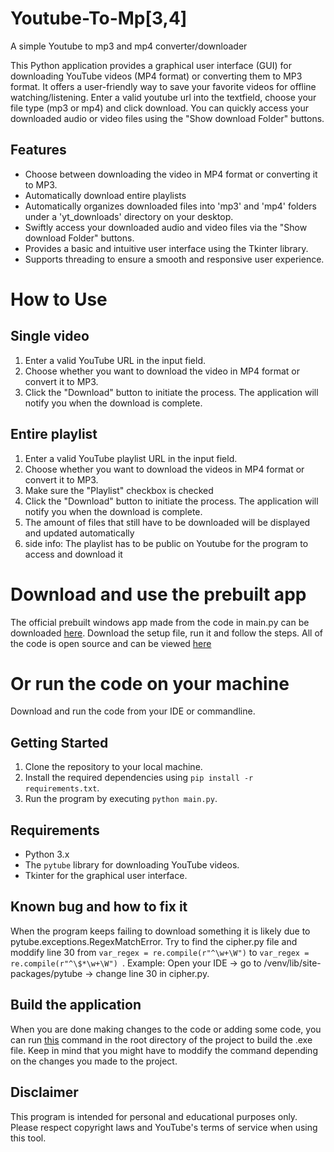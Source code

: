 # Youtube-To-Mp[3,4]
A simple Youtube to mp3 and mp4 converter/downloader

This Python application provides a graphical user interface (GUI) for downloading YouTube videos (MP4 format) or converting them to MP3 format. It offers a user-friendly way to save your favorite videos for offline watching/listening.
Enter a valid youtube url into the textfield, choose your file type (mp3 or mp4) and click download.
You can quickly access your downloaded audio or video files using the "Show download Folder" buttons.


## Features
- Choose between downloading the video in MP4 format or converting it to MP3.
- Automatically download entire playlists
- Automatically organizes downloaded files into 'mp3' and 'mp4' folders under a 'yt_downloads' directory on your desktop.
- Swiftly access your downloaded audio and video files via the "Show download Folder" buttons.
- Provides a basic and intuitive user interface using the Tkinter library.
- Supports threading to ensure a smooth and responsive user experience.

# How to Use

## Single video
1. Enter a valid YouTube URL in the input field.
2. Choose whether you want to download the video in MP4 format or convert it to MP3.
3. Click the "Download" button to initiate the process. The application will notify you when the download is complete.

## Entire playlist
1. Enter a valid YouTube playlist URL in the input field.
2. Choose whether you want to download the videos in MP4 format or convert it to MP3.
3. Make sure the "Playlist" checkbox is checked
4. Click the "Download" button to initiate the process. The application will notify you when the download is complete.
5. The amount of files that still have to be downloaded will be displayed and updated automatically
6. side info: The playlist has to be public on Youtube for the program to access and download it



# Download and use the prebuilt app
The official prebuilt windows app made from the code in main.py can be downloaded [here](https://github.com/PieWareTeam/Youtube-To-Mp3/releases).
Download the setup file, run it and follow the steps.
All of the code is open source and can be viewed [here](https://github.com/PieWareTeam/Youtube-To-Mp3/blob/master/main.py)

# Or run the code on your machine
Download and run the code from your IDE or commandline.

## Getting Started

1. Clone the repository to your local machine.
2. Install the required dependencies using `pip install -r requirements.txt`.
3. Run the program by executing `python main.py`.

## Requirements

- Python 3.x
- The `pytube` library for downloading YouTube videos.
- Tkinter for the graphical user interface.


## Known bug and how to fix it
When the program keeps failing to download something it is likely due to pytube.exceptions.RegexMatchError.
Try to find the cipher.py file and moddify line 30 from ```var_regex = re.compile(r"^\w+\W")``` to ```var_regex = re.compile(r"^\$*\w+\W") ```.
Example:
Open your IDE -> go to /venv/lib/site-packages/pytube -> change line 30 in cipher.py.


## Build the application
When you are done making changes to the code or adding some code, you can run [this](https://github.com/PieWareTeam/Youtube-To-Mp3/blob/master/pyinstallerCommand.txt) command in the root directory of the project
to build the .exe file. Keep in mind that you might have to moddify the command depending on the changes you made to the project.

## Disclaimer

This program is intended for personal and educational purposes only. Please respect copyright laws and YouTube's terms of service when using this tool.
